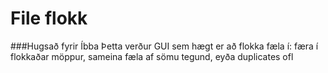 # File flokk
###Hugsað fyrir Íbba
Þetta verður GUI sem hægt er að flokka fæla í: færa í flokkaðar möppur, sameina fæla af sömu tegund, eyða duplicates ofl 
